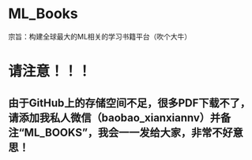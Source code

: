 # ML_Books
宗旨：构建全球最大的ML相关的学习书籍平台（吹个大牛）

# 请注意！！！
## 由于GitHub上的存储空间不足，很多PDF下载不了，请添加我私人微信（baobao_xianxiannv）并备注“ML_BOOKS”，我会一一发给大家，非常不好意思！
